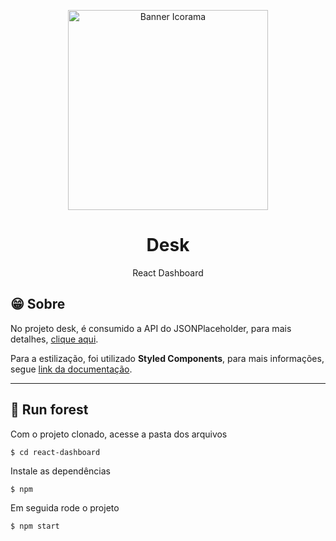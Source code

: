 <p align="center">
    <img alt="Banner Icorama" src="https://user-images.githubusercontent.com/53228013/93689328-f5e10700-faa3-11ea-9367-5a757209df13.png" width="320px" />
</p>

<h1 align="center">
  Desk
</h1>

<p align="center">React Dashboard</p>

## 😁 Sobre 

No projeto desk, é consumido a API do JSONPlaceholder, para mais detalhes, [clique aqui](https://jsonplaceholder.typicode.com/).

Para a estilização, foi utilizado **Styled Components**, para mais informações, segue [link da documentação](https://styled-components.com/docs).

---

## 🏃 Run forest

Com o projeto clonado, acesse a pasta dos arquivos

```
$ cd react-dashboard
```

Instale as dependências 

```
$ npm 
```

Em seguida rode o projeto

```
$ npm start
```

